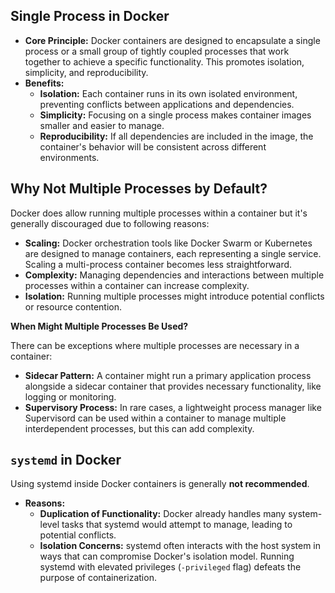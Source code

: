 ## **Single Process in Docker**

- **Core Principle:** Docker containers are designed to encapsulate a single process or a small group of tightly coupled processes that work together to achieve a specific functionality. This promotes isolation, simplicity, and reproducibility.
- **Benefits:**
    - **Isolation:** Each container runs in its own isolated environment, preventing conflicts between applications and dependencies.
    - **Simplicity:** Focusing on a single process makes container images smaller and easier to manage.
    - **Reproducibility:** If all dependencies are included in the image, the container's behavior will be consistent across different environments.

## **Why Not Multiple Processes by Default?**

Docker does allow running multiple processes within a container but it's generally discouraged due to following reasons:

- **Scaling:** Docker orchestration tools like Docker Swarm or Kubernetes are designed to manage containers, each representing a single service. Scaling a multi-process container becomes less straightforward.
- **Complexity:** Managing dependencies and interactions between multiple processes within a container can increase complexity.
- **Isolation:** Running multiple processes might introduce potential conflicts or resource contention.

**When Might Multiple Processes Be Used?**

There can be exceptions where multiple processes are necessary in a container:

- **Sidecar Pattern:** A container might run a primary application process alongside a sidecar container that provides necessary functionality, like logging or monitoring.
- **Supervisory Process:** In rare cases, a lightweight process manager like Supervisord can be used within a container to manage multiple interdependent processes, but this can add complexity.

## **`systemd` in Docker**

Using systemd inside Docker containers is generally **not recommended**.

- **Reasons:**
    - **Duplication of Functionality:** Docker already handles many system-level tasks that systemd would attempt to manage, leading to potential conflicts.
    - **Isolation Concerns:** systemd often interacts with the host system in ways that can compromise Docker's isolation model. Running systemd with elevated privileges (`-privileged` flag) defeats the purpose of containerization.